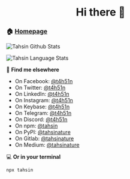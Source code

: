 <h1 align="center">Hi there 👋</h1>

### 🏠 [Homepage](https://tahsin.codes)

![Tahsin Github Stats](https://github-readme-stats.anuraghazra1.vercel.app/api?username=tahsinature&show_icons=true&include_all_commits=true&theme=radical)

![Tahsin Language Stats](https://github-readme-stats.anuraghazra1.vercel.app/api/top-langs/?username=tahsinature&layout=compact&theme=radical)


👤 **Find me elsewhere**

* On Facebook: [@t4h51n](https://www.facebook.com/t4h51n)
* On Twitter: [@t4h51n](https://twitter.com/t4h51n)
* On LinkedIn: [@t4h51n](https://www.linkedin.com/in/t4h51n)
* On Instagram: [@t4h51n](https://www.instagram.com/t4h51n)
* On Keybase: [@t4h51n](https://keybase.io/t4h51n)
* On Telegram: [@t4h51n](https://t.me/t4h51n)
* On Discord: [@t4h51n](https://discord.com/users/t4h51n)
* On npm: [@tahsin](https://www.npmjs.com/~tahsin)
* On PyPI: [@tahsinature](https://pypi.org/user/tahsinature)
* On Gitlab: [@tahsinature](https://gitlab.com/tahsinature)
* On Medium: [@tahsinature](https://medium.com/@tahsinature)


💻 **Or in your terminal**
```bash
npx tahsin
```
